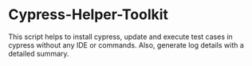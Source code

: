 # Cypress-Helper-Toolkit
This script helps to install cypress, update and execute test cases in cypress without any IDE or commands. Also, generate log details with a detailed summary.
